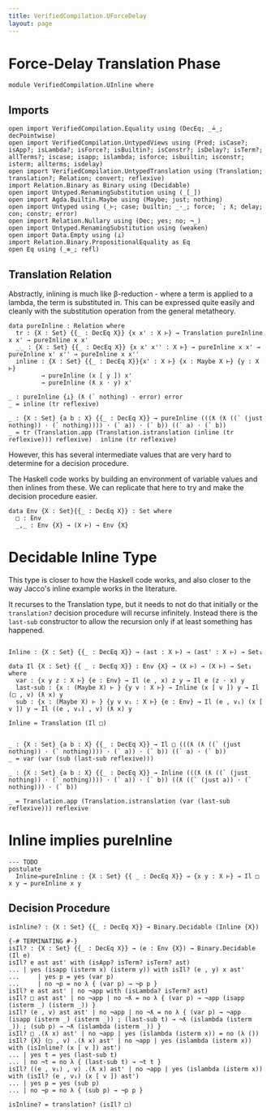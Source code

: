 ```yaml
---
title: VerifiedCompilation.UForceDelay
layout: page
---
```


# Force-Delay Translation Phase
```
module VerifiedCompilation.UInline where

```
## Imports

```
open import VerifiedCompilation.Equality using (DecEq; _≟_; decPointwise)
open import VerifiedCompilation.UntypedViews using (Pred; isCase?; isApp?; isLambda?; isForce?; isBuiltin?; isConstr?; isDelay?; isTerm?; allTerms?; iscase; isapp; islambda; isforce; isbuiltin; isconstr; isterm; allterms; isdelay)
open import VerifiedCompilation.UntypedTranslation using (Translation; translation?; Relation; convert; reflexive)
import Relation.Binary as Binary using (Decidable)
open import Untyped.RenamingSubstitution using (_[_])
open import Agda.Builtin.Maybe using (Maybe; just; nothing)
open import Untyped using (_⊢; case; builtin; _·_; force; `; ƛ; delay; con; constr; error)
open import Relation.Nullary using (Dec; yes; no; ¬_)
open import Untyped.RenamingSubstitution using (weaken)
open import Data.Empty using (⊥)
import Relation.Binary.PropositionalEquality as Eq
open Eq using (_≡_; refl)

```
## Translation Relation

Abstractly, inlining is much like β-reduction - where a term is applied to a lambda,
the term is substituted in. This can be expressed quite easily and cleanly with the
substitution operation from the general metatheory.

```
data pureInline : Relation where
  tr : {X : Set} {{_ : DecEq X}} {x x' : X ⊢} → Translation pureInline x x' → pureInline x x'
  _⨾_ : {X : Set} {{_ : DecEq X}} {x x' x'' : X ⊢} → pureInline x x' → pureInline x' x'' → pureInline x x''
  inline : {X : Set} {{_ : DecEq X}}{x' : X ⊢} {x : Maybe X ⊢} {y : X ⊢}
         → pureInline (x [ y ]) x'
         → pureInline (ƛ x · y) x'

_ : pureInline {⊥} (ƛ (` nothing) · error) error
_ = inline (tr reflexive)

_ : {X : Set} {a b : X} {{_ : DecEq X}} → pureInline (((ƛ (ƛ ((` (just nothing)) · (` nothing)))) · (` a)) · (` b)) ((` a) · (` b))
_ = tr (Translation.app (Translation.istranslation (inline (tr reflexive))) reflexive) ⨾ inline (tr reflexive)

```
However, this has several intermediate values that are very hard to determine for a decision procedure.

The Haskell code works by building an environment of variable values and then inlines from these. We can
replicate that here to try and make the decision procedure easier.
```
data Env {X : Set}{{_ : DecEq X}} : Set where
  □ : Env
  _,_ : Env {X} → (X ⊢) → Env {X}

```
# Decidable Inline Type

This type is closer to how the Haskell code works, and also closer to the way Jacco's inline example works in the literature.

It recurses to the Translation type, but it needs to not do that initially or the `translation?` decision procedure
will recurse infinitely. Instead there is the `last-sub` constructor to allow the recursion only if at least
something has happened.

```

Inline : {X : Set} {{_ : DecEq X}} → (ast : X ⊢) → (ast' : X ⊢) → Set₁

data Il {X : Set} {{ _ : DecEq X}} : Env {X} → (X ⊢) → (X ⊢) → Set₁ where
  var : {x y z : X ⊢} {e : Env} → Il (e , x) z y → Il e (z · x) y
  last-sub : {x : (Maybe X) ⊢ } {y v : X ⊢} → Inline (x [ v ]) y → Il (□ , v) (ƛ x) y
  sub : {x : (Maybe X) ⊢ } {y v v₁ : X ⊢} {e : Env} → Il (e , v₁) (x [ v ]) y → Il ((e , v₁) , v) (ƛ x) y

Inline = Translation (Il □)


_ : {X : Set} {a b : X} {{_ : DecEq X}} → Il □ (((ƛ (ƛ ((` (just nothing)) · (` nothing)))) · (` a)) · (` b)) ((` a) · (` b))
_ = var (var (sub (last-sub reflexive)))

_ : {X : Set} {a b : X} {{_ : DecEq X}} → Inline (((ƛ (ƛ ((` (just nothing)) · (` nothing)))) · (` a)) · (` b)) ((ƛ ((` (just a)) · (` nothing))) · (` b))

_ = Translation.app (Translation.istranslation (var (last-sub reflexive))) reflexive
```
# Inline implies pureInline
```
--- TODO
postulate
  Inline→pureInline : {X : Set} {{ _ : DecEq X}} → {x y : X ⊢} → Il □ x y → pureInline x y
```
## Decision Procedure

```
isInline? : {X : Set} {{_ : DecEq X}} → Binary.Decidable (Inline {X})

{-# TERMINATING #-}
isIl? : {X : Set} {{_ : DecEq X}} → (e : Env {X}) → Binary.Decidable (Il e)
isIl? e ast ast' with (isApp? isTerm? isTerm? ast)
... | yes (isapp (isterm x) (isterm y)) with isIl? (e , y) x ast'
...     | yes p = yes (var p)
...     | no ¬p = no λ { (var p) → ¬p p }
isIl? e ast ast' | no ¬app with (isLambda? isTerm? ast)
isIl? □ ast ast' | no ¬app | no ¬ƛ = no λ { (var p) → ¬app (isapp (isterm _) (isterm _)) }
isIl? (e , v) ast ast' | no ¬app | no ¬ƛ = no λ { (var p) → ¬app (isapp (isterm _) (isterm _)) ; (last-sub t) → ¬ƛ (islambda (isterm _)) ; (sub p) → ¬ƛ (islambda (isterm _)) }
isIl? □ .(ƛ x) ast' | no ¬app | yes (islambda (isterm x)) = no (λ ())
isIl? {X} (□ , v) .(ƛ x) ast' | no ¬app | yes (islambda (isterm x)) with (isInline? (x [ v ]) ast')
... | yes t = yes (last-sub t)
... | no ¬t = no λ { (last-sub t) → ¬t t }
isIl? ((e , v₁) , v) .(ƛ x) ast' | no ¬app | yes (islambda (isterm x)) with (isIl? (e , v₁) (x [ v ]) ast')
... | yes p = yes (sub p)
... | no ¬p = no λ { (sub p) → ¬p p }

isInline? = translation? (isIl? □)

```
